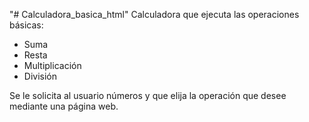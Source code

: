 "# Calculadora_basica_html" 
Calculadora que ejecuta las operaciones básicas:
- Suma
- Resta
- Multiplicación
- División

Se le solicita al usuario números y que elija la operación que desee mediante una página web.